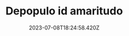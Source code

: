---
title: "Depopulo id amaritudo"
date: 2023-07-08T18:24:58.420Z
permalink: "/depopulo-id-amaritudo/"
---